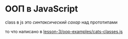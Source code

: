 # ООП в JavaScript

class в js это *синтаксический сахар* над прототипами

то что написано в [lesson-3/oop-examples/cats-classes.js](lesson-3/oop-examples/cats-classes.js)